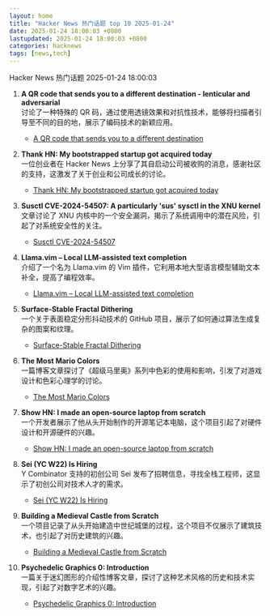 ```yaml
---
layout: home
title: "Hacker News 热门话题 top 10 2025-01-24"
date: 2025-01-24 18:00:03 +0800
lastupdated: 2025-01-24 18:00:03 +0800
categories: hacknews
tags: [news,tech]
---
```

Hacker News 热门话题 2025-01-24 18:00:03

1. **A QR code that sends you to a different destination - lenticular and adversarial**  
   讨论了一种特殊的 QR 码，通过使用透镜效果和对抗性技术，能够将扫描者引导至不同的目的地，展示了编码技术的新颖应用。  
   - [A QR code that sends you to a different destination][qr-code]

2. **Thank HN: My bootstrapped startup got acquired today**  
   一位创业者在 Hacker News 上分享了其自启动公司被收购的消息，感谢社区的支持，这激发了关于创业和公司成长的讨论。  
   - [Thank HN: My bootstrapped startup got acquired today][thank-hn]

3. **Susctl CVE-2024-54507: A particularly 'sus' sysctl in the XNU kernel**  
   文章讨论了 XNU 内核中的一个安全漏洞，揭示了系统调用中的潜在风险，引起了对系统安全性的关注。  
   - [Susctl CVE-2024-54507][susctl-cve]

4. **Llama.vim – Local LLM-assisted text completion**  
   介绍了一个名为 Llama.vim 的 Vim 插件，它利用本地大型语言模型辅助文本补全，提高了编程效率。  
   - [Llama.vim – Local LLM-assisted text completion][llama-vim]

5. **Surface-Stable Fractal Dithering**  
   一个关于表面稳定分形抖动技术的 GitHub 项目，展示了如何通过算法生成复杂的图案和纹理。  
   - [Surface-Stable Fractal Dithering][fractal-dithering]

6. **The Most Mario Colors**  
   一篇博客文章探讨了《超级马里奥》系列中色彩的使用和影响，引发了对游戏设计和色彩心理学的讨论。  
   - [The Most Mario Colors][mario-colors]

7. **Show HN: I made an open-source laptop from scratch**  
   一个开发者展示了他从头开始制作的开源笔记本电脑，这个项目引起了对硬件设计和开源硬件的兴趣。  
   - [Show HN: I made an open-source laptop from scratch][open-source-laptop]

8. **Sei (YC W22) Is Hiring**  
   Y Combinator 支持的初创公司 Sei 发布了招聘信息，寻找全栈工程师，这显示了初创公司对技术人才的需求。  
   - [Sei (YC W22) Is Hiring][sei-hiring]

9. **Building a Medieval Castle from Scratch**  
   一个项目记录了从头开始建造中世纪城堡的过程，这个项目不仅展示了建筑技术，也引起了对历史建筑的兴趣。  
   - [Building a Medieval Castle from Scratch][medieval-castle]

10. **Psychedelic Graphics 0: Introduction**  
    一篇关于迷幻图形的介绍性博客文章，探讨了这种艺术风格的历史和技术实现，引起了对数字艺术的兴趣。  
    - [Psychedelic Graphics 0: Introduction][psychedelic-graphics]

[qr-code]: https://mstdn.social/@isziaui/113874436953157913
[thank-hn]: https://news.ycombinator.com/item?id=42806247
[susctl-cve]: https://jprx.io/cve-2024-54507/
[llama-vim]: https://github.com/ggml-org/llama.vim
[fractal-dithering]: https://github.com/runevision/Dither3D
[mario-colors]: https://lmnt.me/blog/the-most-mario-colors.html
[open-source-laptop]: https://www.byran.ee/posts/creation/
[sei-hiring]: https://www.ycombinator.com/companies/sei/jobs/LeAtLYf-full-stack-engineer-typescript-react-gen-ai
[medieval-castle]: https://www.guedelon.fr/en/
[psychedelic-graphics]: https://benpence.com/blog/post/psychedelic-graphics-0